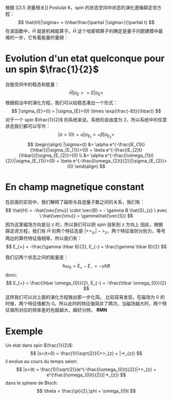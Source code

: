 根据 [[3.5 测量相关]] Postulat 6，spin 的状态空间中状态的演化遵循薛定谔方程：
$$
\hat{H}|\sigma> = i\hbar\frac{\partial |\sigma>}{\partial t}
$$
在波函数中，$\hat{H}$ 就是机械能算子。$\hat{H}$ 这个哈密顿算子的确定是量子问题建模中最难的一步，它有着能量的量纲：
# Evolution d'un etat quelconque pour un spin $\frac{1}{2}$
自旋空间中的稳态和能量：
$$
\hat{H}|\sigma_{E}> = E|\sigma_{E}>
$$
根据假设中的演化方程，我们可以给稳态凑出一个形式：
$$
|\sigma_{E}>(t) = |\sigma_{E}>(0) \times \exp(\frac{-iEt}{\hbar})
$$
对于一个 spin $\frac{1}{2}$ 的系统来说，系统的自由度为 2，所以系统中的任意状态我们都可以写作：
$$
|\sigma>(0) = \alpha |\sigma_{E_{1}}> + \beta|\sigma_{E_{2}}>
$$
$$
\begin{align}
|\sigma>(t) &= \alpha e^{-\frac{iE_{1}t}{\hbar}}|\sigma_{E_{1}}>(0) + \beta e^{-\frac{iE_{2}t}{\hbar}}|\sigma_{E_{2}}>(0) \\
&= \alpha e^{-\frac{i\omega_{1}t}{2}}|\sigma_{E_{1}}>(0) + \beta e^{-\frac{i\omega_{2}t}{2}}|\sigma_{E_{2}}>(0)
\end{align}
$$
# En champ magnetique constant
在前面的实验中，我们解释了磁矩与自选量子数之间的关系，我们有：
$$
\hat{H} = -\hat{\vec{\mu}} \cdot \vec{B} = - \gamma B \hat{S}_{z} \ avec \ \hat{\vec{\mu}} = \gamma\hat{\vec{S}}
$$
	因为这里磁场方向是沿 z 的，所以我们可以把 spin 投影到 z 方向上
因此，根据薛定谔方程，我们有 $\hat{H}$ 的两个特征态是 $|+>_{z}, |->_{z}$，两个特征值则分别为，等号两边的算符特征值相等，所以我们有：
$$
E_{+} = -\frac{\gamma \hbar B}{2}, E_{-} = \frac{\gamma \hbar B}{2}
$$

我们记两个状态之间的能量差：
$$
\hbar\omega_{0} = E_{+} - E_{-} = -\gamma \hbar B
$$
donc:
$$
E_{+} = \frac{\hbar \omega_{0}}{2}, E_{-} = -\frac{\hbar \omega_{0}}{2}
$$
	这样我们可以对上面的演化方程做出那一步化简。
比较容易发现，在磁场为 0 的时候，两个特征值都为 0。所以此时的特征值简并了两次。当磁场越大时，两个特征值所对应的频率差的也就越大，越好分辨。
**RMN**

# Exemple
Un etat dans spin $\frac{1}{2}$:
$$
|s>(t=0) = \frac{1}{\sqrt{2}}(|+>_{z} + |->_{z})
$$
il evolue au cours du temps selon:
$$
|s>(t) = \frac{1}{\sqrt{2}}(e^{-\frac{i\omega_{0}t}{2}}|+>_{z} + e^{\frac{i\omega_{0}t}{2}}|->_{z})
$$
dans le sphere de Bloch:
$$
\theta = \frac{\pi}{2},\phi = \omega_{0}t
$$